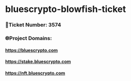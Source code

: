 # bluescrypto-blowfish-ticket

### 🎫Ticket Number: 3574
### 🌐Project Domains:
#### https://bluescrypto.com
#### https://stake.bluescrypto.com
#### https://nft.bluescrypto.com
